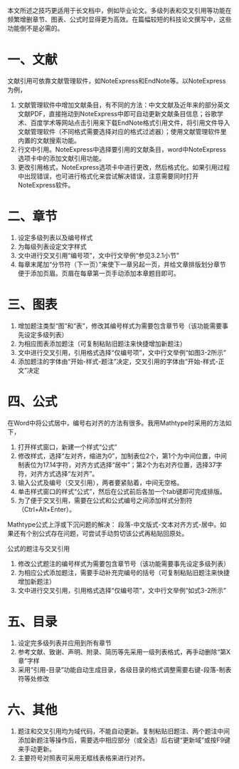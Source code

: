本文所述之技巧更适用于长文档中，例如毕业论文。多级列表和交叉引用等功能在频繁增删章节、图表、公式时显得更为高效。在篇幅较短的科技论文撰写中，这些功能倒不是必需的。

# 一、文献
文献引用可依靠文献管理软件，如NoteExpress和EndNote等。以NoteExpress为例，
1. 文献管理软件中增加文献条目，有不同的方法：中文文献及近年来的部分英文文献PDF，直接拖动到NoteExpress中即可自动更新文献条目信息；谷歌学术、百度学术等网站点击引用来下载EndNote格式引用文件，将引用文件导入文献管理软件（不同格式需要选择对应的格式过滤器）；使用文献管理软件里内置的文献搜索功能。
2. 行文中引用。NoteExpress中选择要引用的文献条目，word中NoteExpress选项卡中的添加文献引用功能。
3. 更改引用格式，NoteExpress选项卡中进行更改，然后格式化。如果引用过程中出现错误，也可进行格式化来尝试解决错误，注意需要同时打开NoteExpress软件。

# 二、章节
1. 设定多级列表以及编号样式
2. 为每级列表设定文字样式
3. 文中进行交叉引用“编号项”，文中行文举例“参见3.2.1小节”
4. 每章末尾加“分节符（下一页）”来使下一章另起一页，并给文章排版划分章节便于添加页眉。页眉在每章第一页手动添加本章题目即可。

# 三、图表
1. 增加题注类型“图”和“表”，修改其编号样式为需要包含章节号（该功能需要事先设定多级列表）
2. 为相应图表添加题注（可复制粘贴旧题注来快捷增加新题注）
3. 文中进行交叉引用，引用格式选择“仅编号项”，文中行文举例“如图3-2所示”
4. 添加题注的字体由“开始-样式-题注”决定，交叉引用的字体由“开始-样式-正文”决定

# 四、公式
在Word中将公式居中，编号右对齐的方法有很多。我用Mathtype时采用的方法如下，
1. 打开样式窗口，新建一个样式“公式”
2. 修改样式，选择“左对齐，缩进为0”，加制表位2个，第1个为中间位置，中间制表位为17.14字符，对齐方式选择“居中”；第2个为右对齐位置，选择37字符，对齐方式选择“左对齐”。
3. 输入公式及编号（交叉引用），两者要紧贴着，中间无空格。
4. 单击样式窗口的样式“公式”，然后在公式前后各加一个tab键即可完成排版。
5. 为了便于交叉引用，需要在公式和公式编号之间添加样式分割符（Ctrl+Alt+Enter）。

Mathtype公式上浮或下沉问题的解决：
段落-中文版式-文本对齐方式-居中。如果还有个别公式存在问题，可尝试手动剪切该公式再粘贴回原处。

公式的题注与交叉引用
1. 修改公式题注的编号样式为需要包含章节号（该功能需要事先设定多级列表）
2. 为相应公式添加题注，需要手动补充完编号的括号（可复制粘贴旧题注来快捷增加新题注）
3. 文中进行交叉引用，引用格式选择“仅编号项”，文中行文举例“如式3-2所示”

# 五、目录
1. 设定完多级列表并应用到所有章节
2. 参考文献、致谢、声明、附录、简历等先采用一级列表格式，再手动删除“第X章”字样
3. 采用“引用-目录”功能自动生成目录，各级目录的格式调整需要右键-段落-制表符等处修改

# 六、其他
1. 题注和交叉引用均为域代码，不能自动更新。复制粘贴旧题注、两个题注中间添加新题注等操作后，需要选中相应部分（或全选）后右键“更新域”或按F9键来手动更新。
2. 主要符号对照表可采用无框线表格来进行对齐。
